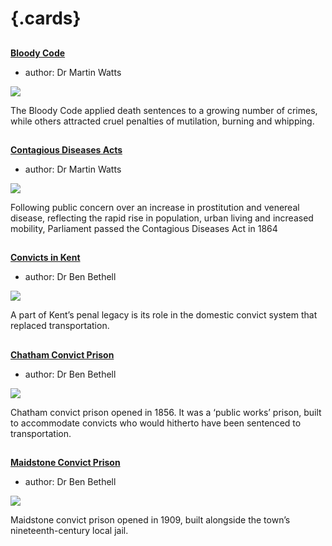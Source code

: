 <param ve-config 
       title="Prisons and Discipline"
       banner="https://stor.artstor.org/stor/8b87d15d-5d86-4784-ab72-8dad919689c2"
       layout="index">

# {.cards}

##
**[Bloody Code](/18c/18c-bloody-code)**

- author: Dr Martin Watts

![](https://iiif.juncture-digital.org/thumbnail?url=https://raw.githubusercontent.com/kent-map/kent/main/18c/images/1U8A1283-01.jpeg)

The Bloody Code applied death sentences to a growing number of crimes, while others attracted cruel penalties of mutilation, burning and whipping.

##
**[Contagious Diseases Acts](/19c/19c-contagious-diseases)**

- author: Dr Martin Watts

![](https://iiif.juncture-digital.org/thumbnail?url=https://upload.wikimedia.org/wikipedia/commons/f/ff/A_drunken_man_surrounded_by_women_in_a_dingy_alehouse._Litho_Wellcome_V0019393.jpg")

Following public concern over an increase in prostitution and venereal disease, reflecting the rapid rise in population, urban living and increased mobility, Parliament passed the Contagious Diseases Act in 1864

##
**[Convicts in Kent](/19c/19c-convicts-overview)**

- author: Dr Ben Bethell

![](https://iiif.juncture-digital.org/thumbnail?url=https://stor.artstor.org/stor/8b87d15d-5d86-4784-ab72-8dad919689c2)

A part of Kent’s penal legacy is its role in the domestic convict system that replaced transportation.

##
**[Chatham Convict Prison](/19c/19c-convicts-chatham)**

- author: Dr Ben Bethell

![](https://iiif.juncture-digital.org/thumbnail?url=https://stor.artstor.org/stor/9e1c76ab-77fc-46cb-b9d9-a86944d21f0c)

Chatham convict prison opened in 1856. It was a ‘public works’ prison, built to accommodate convicts who would hitherto have been sentenced to transportation.

##
**[Maidstone Convict Prison](/19c/19c-convicts-maidstone)**

- author: Dr Ben Bethell

![](https://iiif.juncture-digital.org/thumbnail?url=https://stor.artstor.org/stor/21af9984-a677-4747-b491-d5b18f8bbe3d)

Maidstone convict prison opened in 1909, built alongside the town’s nineteenth-century local jail.
